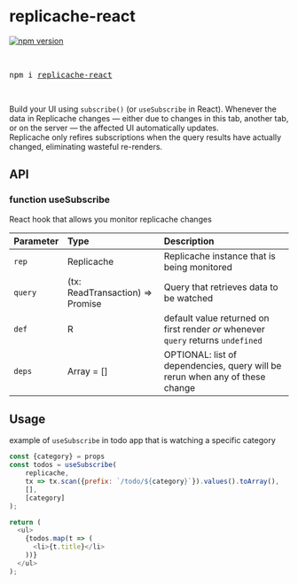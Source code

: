 # replicache-react

[![npm version](https://badge.fury.io/js/replicache-react.svg)](https://www.npmjs.com/package/replicache-react)

<br />
  <pre>npm i <a href="https://www.npmjs.com/package/replicache-react">replicache-react</a></pre>
  <br />

Build your UI using `subscribe()` (or `useSubscribe` in React).
Whenever the data in Replicache changes — either due to changes in this tab, another tab, or on the server — the affected UI automatically updates. <br />
Replicache only refires subscriptions when the query results have actually changed, eliminating wasteful re-renders.


## API

### function useSubscribe

React hook that allows you monitor replicache changes

| Parameter | Type | Description |
| :-- | :-- | :-- |
| `rep` | Replicache | Replicache instance that is being monitored |
| `query` | (tx: ReadTransaction) => Promise<R> | Query that retrieves data to be watched |
| `def` | R |  default value returned on first render *or* whenever `query` returns `undefined` |
| `deps` | Array<any> = [] | OPTIONAL: list of dependencies, query will be rerun when any of these change |

## Usage

example of `useSubscribe` in todo app that is watching a specific category

```js
const {category} = props
const todos = useSubscribe(
    replicache, 
    tx => tx.scan({prefix: `/todo/${category}`}).values().toArray(), 
    [], 
    [category]
);

return (
  <ul>
    {todos.map(t => (
      <li>{t.title}</li>
    ))}
  </ul>
);
```
